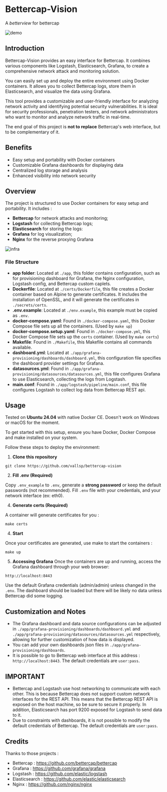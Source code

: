 # Bettercap-Vision

A *betterview* for bettercap

![demo](https://github.com/Vallsp/bettercap-vision/assets/145016532/40f47f61-fbeb-476b-b267-e3236e6b7180)

## Introduction
Bettercap-Vision provides an easy interface for Bettercap. It combines various components like Logstash, Elasticsearch, Grafana, to create a comprehensive network attack and monitoring solution.

You can easily set up and deploy the entire environment using Docker containers. It allows you to collect Bettercap logs, store them in Elasticsearch, and visualize the data using Grafana.

This tool provides a customizable and user-friendly interface for analyzing network activity and identifying potential security vulnerabilities. It is ideal for security professionals, penetration testers, and network administrators who want to monitor and analyze network traffic in real-time.

The end goal of this project is **not to replace** Bettercap's web interface, but to be complementary of it.

## Benefits
- Easy setup and portability with Docker containers
- Customizable Grafana dashboards for displaying data
- Centralized log storage and analysis
- Enhanced visibility into network security

## Overview

The project is structured to use Docker containers for easy setup and portability. It includes : 

- **Bettercap** for network attacks and monitoring;
- **Logstash** for collecting Bettercap logs;
- **Elasticsearch** for storing the logs:
- **Grafana** for log visualization;
- **Nginx** for the reverse proxying Grafana

![infra](https://github.com/Vallsp/bettercap-vision/assets/145016532/ef6cabf0-8096-4e26-9588-5cb3505ef70f)

### File Structure

- **app folder**: Located at `./app`, this folder contains configuration, such as for provisioning dashboard for Grafana, the Nginx configuration, Logstash config, and Bettercap custom caplets.
- **Dockerfile**: Located at `./certs/Dockerfile`, this file creates a Docker container based on Alpine to generate certificates. It includes the installation of OpenSSL, and it will generate the certificates in `./secrets/certs`.
- **.env.example**: Located at `./env.example`, this example must be copied as `.env`.
- **docker-compose.yaml**: Found in `./docker-compose.yaml`, this Docker Compose file sets up all the containers. (Used by `make up`)
- **docker-compose.setup.yaml**: Found in `./docker-compose.yml`, this Docker Compose file sets up the `certs` container. (Used by `make certs`)
- **Makefile**: Found in `./Makefile`, this Makefile contains all commands available.
- **dashboard.yml**: Located at `./app/grafana-provisioning/dashboards/dashboard.yml`, this configuration file specifies the dashboard provider settings for Grafana.
- **datasources.yml**: Found in `./app/grafana-provisioning/datasources/datasources.yml`, this file configures Grafana to use Elasticsearch, collecting the logs from Logstash.
- **main.conf**: Found in `./app/logstash/pipeline/main.conf`, this file configures Logstash to collect log data from Bettercap REST api.

## Usage

Tested on **Ubuntu 24.04** with native Docker CE. Doesn't work on Windows or macOS for the moment.

To get started with this setup, ensure you have Docker, Docker Compose and make installed on your system. 

Follow these steps to deploy the environment:

1. **Clone this repository**

```
git clone https://github.com/vallsp/bettercap-vision
```

2. **Fill .env (Required)**

Copy `.env_example` to `.env`, generate a **strong password** or keep the default passwords (not recommended).
Fill `.env` file with your credentials, and your network interface (ex: eth0).

4. **Generate certs (Required)**

A container will generate certificates for you :

```
make certs
```

4. **Start**
    
Once your certificates are generated, use make to start the containers :

```
make up
```

5. **Accessing Grafana**
Once the containers are up and running, access the Grafana dashboard through your web browser:

```http://localhost:8443```


Use the default Grafana credentials (admin/admin) unless changed in the `.env`. The dashboard should be loaded but there will be likely no data unless Bettercap did some logging.

## Customization and Notes

- The Grafana dashboard and data source configurations can be adjusted in `./app/grafana-provisioning/dashboards/dashboard.yml` and `./app/grafana-provisioning/datasources/datasources.yml` respectively, allowing for further customization of how data is displayed.
- You can add your own dashboards json files in `./app/grafana-provisioning/dashboards`.
- It is possible to go to Bettercap web interface at this address : ```http://localhost:8443```. The default credentials are ```user:pass```.

## IMPORTANT

- Bettercap and Logstash use host networking to communicate with each other. This is because Bettercap does not support custom network interfaces for the REST API. This means that the Bettercap REST API is exposed on the host machine, so be sure to secure it properly. In addition, Elasticsearch has port 9200 exposed for Logstash to send data to it.
- Due to constraints with dashboards, it is not possible to modify the default credentials of Bettercap. The default credentials are ```user:pass```.

## Credits

Thanks to those projects :

- Bettercap : https://github.com/bettercap/bettercap
- Grafana : https://github.com/grafana/grafana
- Logstash : https://github.com/elastic/logstash
- Elasticsearch : https://github.com/elastic/elasticsearch
- Nginx : https://github.com/nginx/nginx
